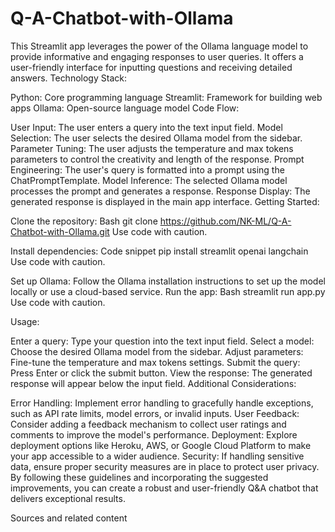 # Q-A-Chatbot-with-Ollama
This Streamlit app leverages the power of the Ollama language model to provide informative and engaging responses to user queries. It offers a user-friendly interface for inputting questions and receiving detailed answers.
Technology Stack:

Python: Core programming language
Streamlit: Framework for building web apps
Ollama: Open-source language model
Code Flow:

User Input: The user enters a query into the text input field.
Model Selection: The user selects the desired Ollama model from the sidebar.
Parameter Tuning: The user adjusts the temperature and max tokens parameters to control the creativity and length of the response.
Prompt Engineering: The user's query is formatted into a prompt using the ChatPromptTemplate.
Model Inference: The selected Ollama model processes the prompt and generates a response.
Response Display: The generated response is displayed in the main app interface.
Getting Started:

Clone the repository:
Bash
git clone https://github.com/NK-ML/Q-A-Chatbot-with-Ollama.git
Use code with caution.

Install dependencies:
Code snippet
pip install streamlit openai langchain
Use code with caution.

Set up Ollama: Follow the Ollama installation instructions to set up the model locally or use a cloud-based service.
Run the app:
Bash
streamlit run app.py
Use code with caution.

Usage:

Enter a query: Type your question into the text input field.
Select a model: Choose the desired Ollama model from the sidebar.
Adjust parameters: Fine-tune the temperature and max tokens settings.
Submit the query: Press Enter or click the submit button.
View the response: The generated response will appear below the input field.
Additional Considerations:

Error Handling: Implement error handling to gracefully handle exceptions, such as API rate limits, model errors, or invalid inputs.
User Feedback: Consider adding a feedback mechanism to collect user ratings and comments to improve the model's performance.
Deployment: Explore deployment options like Heroku, AWS, or Google Cloud Platform to make your app accessible to a wider audience.
Security: If handling sensitive data, ensure proper security measures are in place to protect user privacy.
By following these guidelines and incorporating the suggested improvements, you can create a robust and user-friendly Q&A chatbot that delivers exceptional results.


Sources and related content
